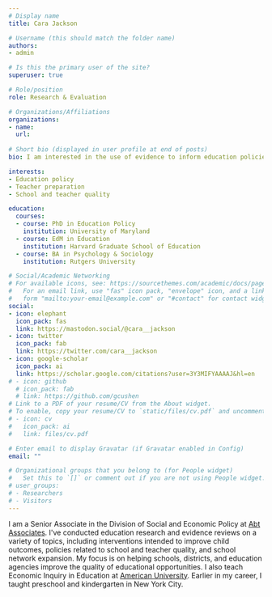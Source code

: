 ```yaml
---
# Display name
title: Cara Jackson

# Username (this should match the folder name)
authors:
- admin

# Is this the primary user of the site?
superuser: true

# Role/position
role: Research & Evaluation

# Organizations/Affiliations
organizations:
- name: 
  url: 
  
# Short bio (displayed in user profile at end of posts)
bio: I am interested in the use of evidence to inform education policies and practices. 

interests:
- Education policy
- Teacher preparation 
- School and teacher quality

education: 
  courses:
  - course: PhD in Education Policy
    institution: University of Maryland
  - course: EdM in Education 
    institution: Harvard Graduate School of Education 
  - course: BA in Psychology & Sociology 
    institution: Rutgers University 

# Social/Academic Networking
# For available icons, see: https://sourcethemes.com/academic/docs/page-builder/#icons
#   For an email link, use "fas" icon pack, "envelope" icon, and a link in the
#   form "mailto:your-email@example.com" or "#contact" for contact widget.
social:
- icon: elephant
  icon_pack: fas
  link: https://mastodon.social/@cara__jackson
- icon: twitter
  icon_pack: fab
  link: https://twitter.com/cara__jackson
- icon: google-scholar
  icon_pack: ai
  link: https://scholar.google.com/citations?user=3Y3MIFYAAAAJ&hl=en
# - icon: github
  # icon_pack: fab
  # link: https://github.com/gcushen
# Link to a PDF of your resume/CV from the About widget.
# To enable, copy your resume/CV to `static/files/cv.pdf` and uncomment the lines below.
# - icon: cv
#   icon_pack: ai
#   link: files/cv.pdf

# Enter email to display Gravatar (if Gravatar enabled in Config)
email: ""

# Organizational groups that you belong to (for People widget)
#   Set this to `[]` or comment out if you are not using People widget.
# user_groups:
# - Researchers
# - Visitors
---
```


I am a Senior Associate in the Division of Social and Economic Policy at [Abt Associates](https://www.abtassociates.com/who-we-are). I've conducted education research and evidence reviews on a variety of topics, including interventions intended to improve child outcomes, policies related to school and teacher quality, and school network expansion. My focus is on helping schools, districts, and education agencies improve the quality of educational opportunities. I also teach Economic Inquiry in Education at [American University](https://www.american.edu/soe/policy/faculty.cfm). Earlier in my career, I taught preschool and kindergarten in New York City.

